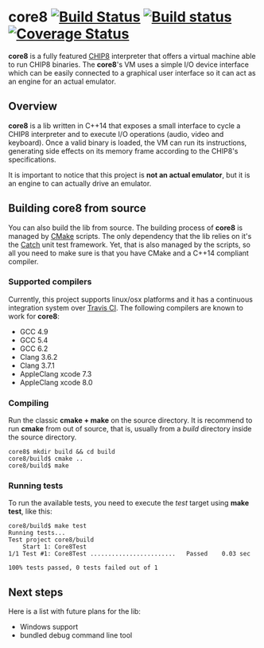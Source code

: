 # core8 [![Build Status](https://travis-ci.org/benvenutti/core8.svg?branch=master)](https://travis-ci.org/benvenutti/core8) [![Build status](https://ci.appveyor.com/api/projects/status/k4ci4ocbxed2xufo/branch/master?svg=true)](https://ci.appveyor.com/project/benvenutti/core8/branch/master) [![Coverage Status](https://coveralls.io/repos/github/benvenutti/core8/badge.svg?branch=master)](https://coveralls.io/github/benvenutti/core8?branch=master)

**core8** is a fully featured [CHIP8](https://en.wikipedia.org/wiki/CHIP-8) interpreter that offers a virtual machine able to run CHIP8 binaries. The **core8**'s VM uses a simple I/O device interface which can be easily connected to a graphical user interface so it can act as an engine for an actual emulator.

## Overview

**core8** is a lib written in C++14 that exposes a small interface to cycle a CHIP8 interpreter and to execute I/O operations (audio, video and keyboard). Once a valid binary is loaded, the VM can run its instructions, generating side effects on its memory frame according to the CHIP8's specifications.

It is important to notice that this project is **not an actual emulator**, but it is an engine to can actually drive an emulator.

## Building core8 from source

You can also build the lib from source. The building process of **core8** is managed by [CMake](https://cmake.org/) scripts. The only dependency that the lib relies on it's the [Catch](https://github.com/philsquared/Catch) unit test framework. Yet, that is also managed by the scripts, so all you need to make sure is that you have CMake and a C++14 compliant compiler.

### Supported compilers

Currently, this project supports linux/osx platforms and it has a continuous integration system over [Travis CI](https://travis-ci.org/benvenutti/core8).
The following compilers are known to work for **core8**:

- GCC 4.9
- GCC 5.4
- GCC 6.2
- Clang 3.6.2
- Clang 3.7.1
- AppleClang xcode 7.3
- AppleClang xcode 8.0

### Compiling

Run the classic **cmake + make** on the source directory. It is recommend to run **cmake** from out of source, that is, usually from a *build* directory inside the source directory.

```shh
core8$ mkdir build && cd build
core8/build$ cmake ..
core8/build$ make
```

### Running tests

To run the available tests, you need to execute the *test* target using **make test**, like this:

```shh
core8/build$ make test
Running tests...
Test project core8/build
    Start 1: Core8Test
1/1 Test #1: Core8Test ........................   Passed    0.03 sec

100% tests passed, 0 tests failed out of 1
```
## Next steps

Here is a list with future plans for the lib:

- Windows support
- bundled debug command line tool
